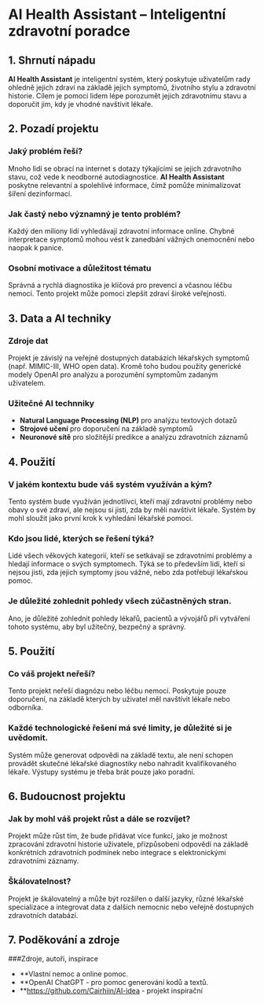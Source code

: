 # AI Health Assistant – Inteligentní zdravotní poradce

## 1. Shrnutí nápadu

**AI Health Assistant** je inteligentní systém, který poskytuje uživatelům rady ohledně jejich zdraví na základě jejich symptomů, životního stylu a zdravotní historie. Cílem je pomoci lidem lépe porozumět jejich zdravotnímu stavu a doporučit jim, kdy je vhodné navštívit lékaře.

## 2. Pozadí projektu

### Jaký problém řeší?

Mnoho lidí se obrací na internet s dotazy týkajícími se jejich zdravotního stavu, což vede k neodborné autodiagnostice. **AI Health Assistant** poskytne relevantní a spolehlivé informace, čímž pomůže minimalizovat šíření dezinformací.

### Jak častý nebo významný je tento problém?

Každý den miliony lidí vyhledávají zdravotní informace online. Chybné interpretace symptomů mohou vést k zanedbání vážných onemocnění nebo naopak k panice.

### Osobní motivace a důležitost tématu

Správná a rychlá diagnostika je klíčová pro prevenci a včasnou léčbu nemocí. Tento projekt může pomoci zlepšit zdraví široké veřejnosti.

## 3. Data a AI techniky

### Zdroje dat

Projekt je závislý na veřejně dostupných databázích lékařských symptomů (např. MIMIC-III, WHO open data). Kromě toho budou použity generické modely OpenAI pro analýzu a porozumění symptomům zadaným uživatelem.

### Užitečné AI technniky

- **Natural Language Processing (NLP)** pro analýzu textových dotazů
- **Strojové učení** pro doporučení na základě symptomů
- **Neuronové sítě** pro složitější predikce a analýzu zdravotních záznamů

## 4. Použití

### V jakém kontextu bude váš systém využíván a kým?

Tento systém bude využíván jednotlivci, kteří mají zdravotní problémy nebo obavy o své zdraví, ale nejsou si jisti, zda by měli navštívit lékaře. Systém by mohl sloužit jako první krok k vyhledání lékařské pomoci.

### Kdo jsou lidé, kterých se řešení týká?

Lidé všech věkových kategorií, kteří se setkávají se zdravotními problémy a hledají informace o svých symptomech. Týká se to především lidí, kteří si nejsou jisti, zda jejich symptomy jsou vážné, nebo zda potřebují lékařskou pomoc.

### Je důležité zohlednit pohledy všech zúčastněných stran.

Ano, je důležité zohlednit pohledy lékařů, pacientů a vývojářů při vytváření tohoto systému, aby byl užitečný, bezpečný a správný.

## 5. Použití

### Co váš projekt neřeší?

Tento projekt neřeší diagnózu nebo léčbu nemocí. Poskytuje pouze doporučení, na základě kterých by uživatel měl navštívit lékaře nebo odborníka.

### Každé technologické řešení má své limity, je důležité si je uvědomit.

Systém může generovat odpovědi na základě textu, ale není schopen provádět skutečné lékařské diagnostiky nebo nahradit kvalifikovaného lékaře. Výstupy systému je třeba brát pouze jako poradní.

## 6. Budoucnost projektu

### Jak by mohl váš projekt růst a dále se rozvíjet?

Projekt může růst tím, že bude přidávat více funkcí, jako je možnost zpracování zdravotní historie uživatele, přizpůsobení odpovědí na základě konkrétních zdravotních podmínek nebo integrace s elektronickými zdravotními záznamy.

### Škálovatelnost?

Projekt je škálovatelný a může být rozšířen o další jazyky, různé lékařské specializace a integrovat data z dalších nemocnic nebo veřejně dostupných zdravotních databází.

## 7. Poděkování a zdroje

###Zdroje, autoři, inspirace

- **Vlastní nemoc a online pomoc. 
- **OpenAI ChatGPT - pro pomoc generování kodů a textů.
- **https://github.com/Cairhiin/AI-idea - projekt inspirační
